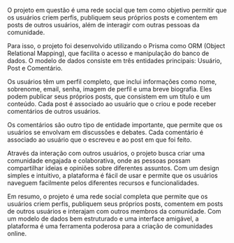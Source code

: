 O projeto em questão é uma rede social que tem como objetivo permitir que os usuários criem perfis, publiquem seus próprios posts e comentem em posts de outros usuários, além de interagir com outras pessoas da comunidade.

Para isso, o projeto foi desenvolvido utilizando o Prisma como ORM (Object Relational Mapping), que facilita o acesso e manipulação do banco de dados. O modelo de dados consiste em três entidades principais: Usuário, Post e Comentário.

Os usuários têm um perfil completo, que inclui informações como nome, sobrenome, email, senha, imagem de perfil e uma breve biografia. Eles podem publicar seus próprios posts, que consistem em um título e um conteúdo. Cada post é associado ao usuário que o criou e pode receber comentários de outros usuários.

Os comentários são outro tipo de entidade importante, que permite que os usuários se envolvam em discussões e debates. Cada comentário é associado ao usuário que o escreveu e ao post em que foi feito.

Através da interação com outros usuários, o projeto busca criar uma comunidade engajada e colaborativa, onde as pessoas possam compartilhar ideias e opiniões sobre diferentes assuntos. Com um design simples e intuitivo, a plataforma é fácil de usar e permite que os usuários naveguem facilmente pelos diferentes recursos e funcionalidades.

Em resumo, o projeto é uma rede social completa que permite que os usuários criem perfis, publiquem seus próprios posts, comentem em posts de outros usuários e interajam com outros membros da comunidade. Com um modelo de dados bem estruturado e uma interface amigável, a plataforma é uma ferramenta poderosa para a criação de comunidades online.
